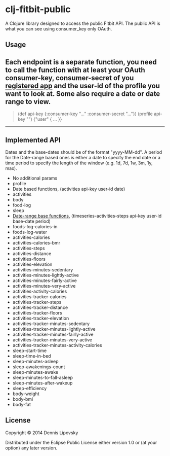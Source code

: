 # clj-fitbit-public

A Clojure library designed to access the public Fitbit API. The public API is what you can see using consumer_key only OAuth.

## Usage

Each endpoint is a separate function, you need to call the function with at least your OAuth consumer-key, consumer-secret of you [registered app][1] and the user-id of the profile you want to look at. Some also require a date or date range to view.
---
> (def api-key {:consumer-key "..." :consumer-secret "..."})
> (profile api-key "<user-id>")
{"user" { ... }}
---

[1]: http://dev.fitbit.com/

## Implemented API

Dates and the base-dates should be of the format "yyyy-MM-dd". A period for the Date-range based ones is either a date to specify the end date or a time period to specify the length of the window (e.g. 1d, 7d, 1w, 3m, 1y, max).

* No additional params
 * profile
* Date based functions, (activities api-key user-id date)
 * activities
 * body
 * food-log
 * sleep
* [Date-range base functions][2], (timeseries-activities-steps api-key user-id base-date period)
 * foods-log-calories-in
 * foods-log-water
 * activities-calories
 * activities-calories-bmr
 * activities-steps
 * activities-distance
 * activities-floors
 * activities-elevation
 * activities-minutes-sedentary
 * activities-minutes-lightly-active
 * activities-minutes-fairly-active
 * activities-minutes-very-active
 * activities-activity-calories
 * activities-tracker-calories
 * activities-tracker-steps
 * activities-tracker-distance
 * activities-tracker-floors
 * activities-tracker-elevation
 * activities-tracker-minutes-sedentary
 * activities-tracker-minutes-lightly-active
 * activities-tracker-minutes-fairly-active
 * activities-tracker-minutes-very-active
 * activities-tracker-minutes-activity-calories
 * sleep-start-time
 * sleep-time-in-bed
 * sleep-minutes-asleep
 * sleep-awakenings-count
 * sleep-minutes-awake
 * sleep-minutes-to-fall-asleep
 * sleep-minutes-after-wakeup
 * sleep-efficiency
 * body-weight
 * body-bmi
 * body-fat

[2]: https://wiki.fitbit.com/display/API/API-Get-Time-Series

## License

Copyright © 2014 Dennis Lipovsky

Distributed under the Eclipse Public License either version 1.0 or (at
your option) any later version.
